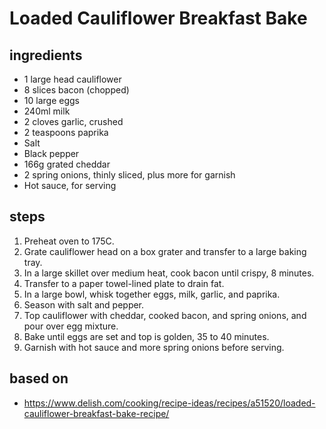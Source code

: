 # Loaded Cauliflower Breakfast Bake

## ingredients

- 1 large head cauliflower
- 8 slices bacon (chopped)
- 10 large eggs
- 240ml milk
- 2 cloves garlic, crushed
- 2 teaspoons paprika
- Salt
- Black pepper
- 166g grated cheddar
- 2 spring onions, thinly sliced, plus more for garnish
- Hot sauce, for serving

## steps

1. Preheat oven to 175C.
2. Grate cauliflower head on a box grater and transfer to a large baking tray.
3. In a large skillet over medium heat, cook bacon until crispy, 8 minutes.
4. Transfer to a paper towel-lined plate to drain fat.
5. In a large bowl, whisk together eggs, milk, garlic, and paprika.
6. Season with salt and pepper.
7. Top cauliflower with cheddar, cooked bacon, and spring onions, and pour over egg mixture.
8. Bake until eggs are set and top is golden, 35 to 40 minutes.
9. Garnish with hot sauce and more spring onions before serving.

## based on

- https://www.delish.com/cooking/recipe-ideas/recipes/a51520/loaded-cauliflower-breakfast-bake-recipe/
